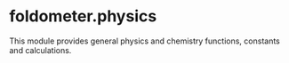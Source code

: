 # foldometer.physics

This module provides general physics and chemistry functions, constants and calculations.

